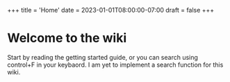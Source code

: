 +++
title = 'Home'
date = 2023-01-01T08:00:00-07:00
draft = false
+++
# Welcome to the wiki
Start by reading the getting started guide, or you can search using control+F in your keybaord. I am yet to implement a search function for this wiki.
